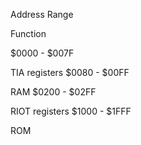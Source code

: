 
Address Range

Function

$0000 - $007F

TIA registers
$0080 - $00FF

RAM
$0200 - $02FF

RIOT registers
$1000 - $1FFF

ROM
